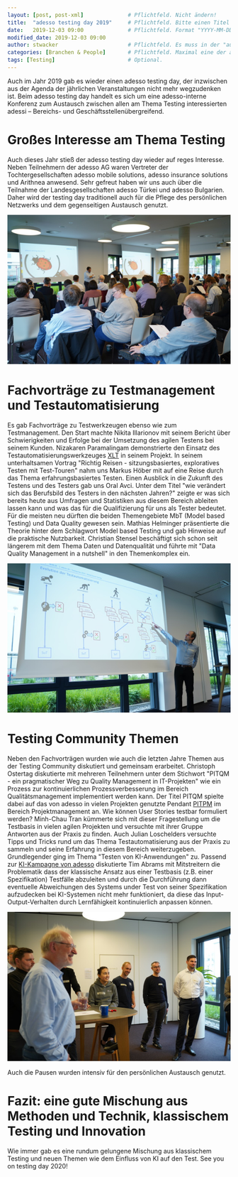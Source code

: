 ```yaml
---
layout: [post, post-xml]              # Pflichtfeld. Nicht ändern!
title:  "adesso testing day 2019"     # Pflichtfeld. Bitte einen Titel für den Blog Post angeben.
date:   2019-12-03 09:00              # Pflichtfeld. Format "YYYY-MM-DD HH:MM". Muss für Veröffentlichung in der Vergangenheit liegen. (Für Preview egal)
modified_date: 2019-12-03 09:00
author: stwacker                      # Pflichtfeld. Es muss in der "authors.yml" einen Eintrag mit diesem Namen geben.
categories: [Branchen & People]       # Pflichtfeld. Maximal eine der angegebenen Kategorien verwenden.
tags: [Testing]                       # Optional.
---
```



Auch im Jahr 2019 gab es wieder einen adesso testing day, der inzwischen aus der Agenda der jährlichen Veranstaltungen nicht mehr wegzudenken ist. 
Beim adesso testing day handelt es sich um eine adesso-interne Konferenz zum Austausch zwischen allen am Thema Testing interessierten adessi – Bereichs- und Geschäftsstellenübergreifend. 


# Großes Interesse am Thema Testing

Auch dieses Jahr stieß der adesso testing day wieder auf reges Interesse. 
Neben Teilnehmern der adesso AG waren Vertreter der Tochtergesellschaften adesso mobile solutions, adesso insurance solutions und Arithnea anwesend. Sehr gefreut haben wir uns auch über die Teilnahme der Landesgesellschaften adesso Türkei und adesso Bulgarien.
Daher wird der testing day traditionell auch für die Pflege des persönlichen Netzwerks und dem gegenseitigen Austausch genutzt. 

![Begrüßung durch Oral Avci und Stephan Wacker](/assets/images/posts/adesso-testing-day-2019/CM-TestingDay_2019-5.jpg)


# Fachvorträge zu Testmanagement und Testautomatisierung

Es gab Fachvorträge zu Testwerkzeugen ebenso wie zum Testmanagement. 
Den Start machte Nikita Illarionov mit seinem Bericht über Schwierigkeiten und Erfolge bei der Umsetzung des agilen Testens bei seinem Kunden. 
Nizakaren Paramalingam demonstrierte den Einsatz des Testautomatisierungswerkzeuges [XLT](https://www.xceptance.com/de/xlt/) in seinem Projekt. 
In seinem unterhaltsamen Vortrag "Richtig Reisen - sitzungsbasiertes, exploratives Testen mit Test-Touren" nahm uns Markus Höber mit auf eine Reise durch das Thema erfahrungsbasiertes Testen. 
Einen Ausblick in die Zukunft des Testens und des Testers gab uns Oral Avci. 
Unter dem Titel "wie verändert sich das Berufsbild des Testers in den nächsten Jahren?" zeigte er was sich bereits heute aus Umfragen und Statistiken aus diesem Bereich ableiten lassen kann und was das für die Qualifizierung für uns als Tester bedeutet. 
Für die meisten neu dürften die beiden Themengebiete MbT (Model based Testing) und Data Quality gewesen sein. 
Mathias Helminger präsentierte die Theorie hinter dem Schlagwort Model based Testing und gab Hinweise auf die praktische Nutzbarkeit. 
Christian Stensel beschäftigt sich schon seit längerem mit dem Thema Daten und Datenqualität und führte mit "Data Quality Management in a nutshell" in den Themenkomplex ein.

![Vortrag von Mathias Helminger zum Thema Model Based Testing](/assets/images/posts/adesso-testing-day-2019/CM-TestingDay_2019-53.jpg)


# Testing Community Themen

Neben den Fachvorträgen wurden wie auch die letzten Jahre Themen aus der Testing Community diskutiert und gemeinsam erarbeitet. 
Christoph Ostertag diskutierte mit mehreren Teilnehmern unter dem Stichwort "PITQM - ein pragmatischer Weg zu Quality Management in IT-Projekten" wie ein Prozess zur kontinuierlichen Prozessverbesserung im Bereich Qualitätsmanagement implementiert werden kann. 
Der Titel PITQM spielte dabei auf das von adesso in vielen Projekten genutzte Pendant [PITPM](https://pitpm.net/) im Bereich Projektmanagement an.
Wie können User Stories testbar formuliert werden? Minh-Chau Tran kümmerte sich mit dieser Fragestellung um die Testbasis in vielen agilen Projekten und versuchte mit ihrer Gruppe Antworten aus der Praxis zu finden.
Auch Julian Loschelders versuchte Tipps und Tricks rund um das Thema Testautomatisierung aus der Praxis zu sammeln und seine Erfahrung in diesem Bereich weiterzugeben.
Grundlegender ging im Thema "Testen von KI-Anwendungen" zu. 
Passend zur [KI-Kampagne von adesso](https://ki.adesso.de/de/) diskutierte Tim Abrams mit Mitstreitern die Problematik dass der klassische Ansatz aus einer Testbasis (z.B. einer Spezifikation) Testfälle abzuleiten und durch die Durchführung dann eventuelle Abweichungen des Systems under Test von seiner Spezifikation aufzudecken bei KI-Systemen nicht mehr funktioniert, da diese das Input-Output-Verhalten durch Lernfähigkeit kontinuierlich anpassen können. 


![Diskussion auf dem Testing Day](/assets/images/posts/adesso-testing-day-2019/CM-TestingDay_2019-83.jpg)

Auch die Pausen wurden intensiv für den persönlichen Austausch genutzt.


# Fazit: eine gute Mischung aus Methoden und Technik, klassischem Testing und Innovation

Wie immer gab es eine rundum gelungene Mischung aus klassischem Testing und neuen Themen wie dem Einfluss von KI auf den Test.
See you on testing day 2020!
